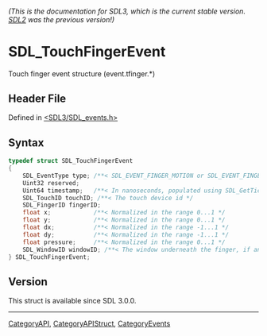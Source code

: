 ###### (This is the documentation for SDL3, which is the current stable version. [SDL2](https://wiki.libsdl.org/SDL2/) was the previous version!)
# SDL_TouchFingerEvent

Touch finger event structure (event.tfinger.*)

## Header File

Defined in [<SDL3/SDL_events.h>](https://github.com/libsdl-org/SDL/blob/main/include/SDL3/SDL_events.h)

## Syntax

```c
typedef struct SDL_TouchFingerEvent
{
    SDL_EventType type; /**< SDL_EVENT_FINGER_MOTION or SDL_EVENT_FINGER_DOWN or SDL_EVENT_FINGER_UP */
    Uint32 reserved;
    Uint64 timestamp;   /**< In nanoseconds, populated using SDL_GetTicksNS() */
    SDL_TouchID touchID; /**< The touch device id */
    SDL_FingerID fingerID;
    float x;            /**< Normalized in the range 0...1 */
    float y;            /**< Normalized in the range 0...1 */
    float dx;           /**< Normalized in the range -1...1 */
    float dy;           /**< Normalized in the range -1...1 */
    float pressure;     /**< Normalized in the range 0...1 */
    SDL_WindowID windowID; /**< The window underneath the finger, if any */
} SDL_TouchFingerEvent;
```

## Version

This struct is available since SDL 3.0.0.

----
[CategoryAPI](CategoryAPI), [CategoryAPIStruct](CategoryAPIStruct), [CategoryEvents](CategoryEvents)

